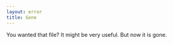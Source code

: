 ```yaml
---
layout: error
title: Gone
---
```


You wanted that file?
It might be very useful.
But now it is gone.
